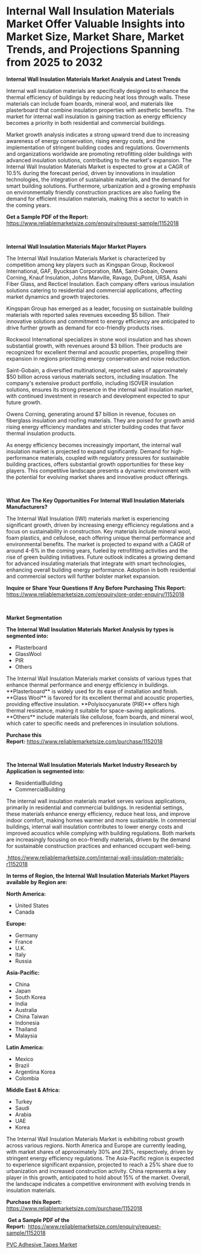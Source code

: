 <p><h1>Internal Wall Insulation Materials Market Offer Valuable Insights into Market Size, Market Share, Market Trends, and Projections Spanning from 2025 to 2032</h1></p><p><strong>Internal Wall Insulation Materials Market Analysis and Latest Trends</strong></p>
<p><p>Internal wall insulation materials are specifically designed to enhance the thermal efficiency of buildings by reducing heat loss through walls. These materials can include foam boards, mineral wool, and materials like plasterboard that combine insulation properties with aesthetic benefits. The market for internal wall insulation is gaining traction as energy efficiency becomes a priority in both residential and commercial buildings.</p><p>Market growth analysis indicates a strong upward trend due to increasing awareness of energy conservation, rising energy costs, and the implementation of stringent building codes and regulations. Governments and organizations worldwide are promoting retrofitting older buildings with advanced insulation solutions, contributing to the market's expansion. The Internal Wall Insulation Materials Market is expected to grow at a CAGR of 10.5% during the forecast period, driven by innovations in insulation technologies, the integration of sustainable materials, and the demand for smart building solutions. Furthermore, urbanization and a growing emphasis on environmentally friendly construction practices are also fueling the demand for efficient insulation materials, making this a sector to watch in the coming years.</p></p>
<p><strong>Get a Sample PDF of the Report:&nbsp;</strong> <a href="https://www.reliablemarketsize.com/enquiry/request-sample/1152018?utm_campaign=2747&utm_medium=2&utm_source=Github&utm_content=ia&utm_term=31032025&utm_id=internal-wall-insulation-materials">https://www.reliablemarketsize.com/enquiry/request-sample/1152018</a></p>
<p>&nbsp;</p>
<p><strong>Internal Wall Insulation Materials Major Market Players</strong></p>
<p><p>The Internal Wall Insulation Materials Market is characterized by competition among key players such as Kingspan Group, Rockwool International, GAF, Byucksan Corporation, IMA, Saint-Gobain, Owens Corning, Knauf Insulation, Johns Manville, Ravago, DuPont, URSA, Asahi Fiber Glass, and Recticel Insulation. Each company offers various insulation solutions catering to residential and commercial applications, affecting market dynamics and growth trajectories.</p><p>Kingspan Group has emerged as a leader, focusing on sustainable building materials with reported sales revenues exceeding $5 billion. Their innovative solutions and commitment to energy efficiency are anticipated to drive further growth as demand for eco-friendly products rises.</p><p>Rockwool International specializes in stone wool insulation and has shown substantial growth, with revenues around $3 billion. Their products are recognized for excellent thermal and acoustic properties, propelling their expansion in regions prioritizing energy conservation and noise reduction.</p><p>Saint-Gobain, a diversified multinational, reported sales of approximately $50 billion across various materials sectors, including insulation. The company's extensive product portfolio, including ISOVER insulation solutions, ensures its strong presence in the internal wall insulation market, with continued investment in research and development expected to spur future growth.</p><p>Owens Corning, generating around $7 billion in revenue, focuses on fiberglass insulation and roofing materials. They are poised for growth amid rising energy efficiency mandates and stricter building codes that favor thermal insulation products.</p><p>As energy efficiency becomes increasingly important, the internal wall insulation market is projected to expand significantly. Demand for high-performance materials, coupled with regulatory pressures for sustainable building practices, offers substantial growth opportunities for these key players. This competitive landscape presents a dynamic environment with the potential for evolving market shares and innovative product offerings.</p></p>
<p>&nbsp;</p>
<p><strong>What Are The Key Opportunities For Internal Wall Insulation Materials Manufacturers?</strong></p>
<p><p>The Internal Wall Insulation (IWI) materials market is experiencing significant growth, driven by increasing energy efficiency regulations and a focus on sustainability in construction. Key materials include mineral wool, foam plastics, and cellulose, each offering unique thermal performance and environmental benefits. The market is projected to expand with a CAGR of around 4-6% in the coming years, fueled by retrofitting activities and the rise of green building initiatives. Future outlook indicates a growing demand for advanced insulating materials that integrate with smart technologies, enhancing overall building energy performance. Adoption in both residential and commercial sectors will further bolster market expansion.</p></p>
<p><strong>Inquire or Share Your Questions If Any Before Purchasing This Report:</strong> <a href="https://www.reliablemarketsize.com/enquiry/pre-order-enquiry/1152018?utm_campaign=2747&utm_medium=2&utm_source=Github&utm_content=ia&utm_term=31032025&utm_id=internal-wall-insulation-materials">https://www.reliablemarketsize.com/enquiry/pre-order-enquiry/1152018</a></p>
<p>&nbsp;</p>
<p><strong>Market Segmentation</strong></p>
<p><strong>The Internal Wall Insulation Materials Market Analysis by types is segmented into:</strong></p>
<p><ul><li>Plasterboard</li><li>GlassWool</li><li>PIR</li><li>Others</li></ul></p>
<p><p>The Internal Wall Insulation Materials market consists of various types that enhance thermal performance and energy efficiency in buildings. **Plasterboard** is widely used for its ease of installation and finish. **Glass Wool** is favored for its excellent thermal and acoustic properties, providing effective insulation. **Polyisocyanurate (PIR)** offers high thermal resistance, making it suitable for space-saving applications. **Others** include materials like cellulose, foam boards, and mineral wool, which cater to specific needs and preferences in insulation solutions.</p></p>
<p><strong>Purchase this Report:&nbsp;</strong><a href="https://www.reliablemarketsize.com/purchase/1152018?utm_campaign=2747&utm_medium=2&utm_source=Github&utm_content=ia&utm_term=31032025&utm_id=internal-wall-insulation-materials">https://www.reliablemarketsize.com/purchase/1152018</a></p>
<p>&nbsp;</p>
<p><strong>The Internal Wall Insulation Materials Market Industry Research by Application is segmented into:</strong></p>
<p><ul><li>ResidentialBuilding</li><li>CommercialBuilding</li></ul></p>
<p><p>The internal wall insulation materials market serves various applications, primarily in residential and commercial buildings. In residential settings, these materials enhance energy efficiency, reduce heat loss, and improve indoor comfort, making homes warmer and more sustainable. In commercial buildings, internal wall insulation contributes to lower energy costs and improved acoustics while complying with building regulations. Both markets are increasingly focusing on eco-friendly materials, driven by the demand for sustainable construction practices and enhanced occupant well-being.</p></p>
<p><a href="https://www.reliablemarketsize.com/internal-wall-insulation-materials-r1152018?utm_campaign=2747&utm_medium=2&utm_source=Github&utm_content=ia&utm_term=31032025&utm_id=internal-wall-insulation-materials">&nbsp;https://www.reliablemarketsize.com/internal-wall-insulation-materials-r1152018</a></p>
<p><strong>In terms of Region, the Internal Wall Insulation Materials Market Players available by Region are:</strong></p>
<p>
    <p> <strong> North America: </strong>
        <ul>
            <li>United States</li>
            <li>Canada</li>
        </ul>
        </p> 
    <p> <strong> Europe: </strong>
        <ul>
            <li>Germany</li>
            <li>France</li>
            <li>U.K.</li>
            <li>Italy</li>
            <li>Russia</li>
        </ul>
        </p> 
    <p> <strong> Asia-Pacific: </strong>
        <ul>
            <li>China</li>
            <li>Japan</li>
            <li>South Korea</li>
            <li>India</li>
            <li>Australia</li>
            <li>China Taiwan</li>
            <li>Indonesia</li>
            <li>Thailand</li>
            <li>Malaysia</li>
        </ul>
        </p> 
    <p> <strong> Latin America: </strong>
        <ul>
            <li>Mexico</li>
            <li>Brazil</li>
            <li>Argentina Korea</li>
            <li>Colombia</li>
        </ul>
        </p> 
    <p> <strong> Middle East & Africa: </strong>
        <ul>
            <li>Turkey</li>
            <li>Saudi</li>
            <li>Arabia</li>
            <li>UAE</li>
            <li>Korea</li>
        </ul>
    </p>
    </p>
<p><p>The Internal Wall Insulation Materials Market is exhibiting robust growth across various regions. North America and Europe are currently leading, with market shares of approximately 30% and 28%, respectively, driven by stringent energy efficiency regulations. The Asia-Pacific region is expected to experience significant expansion, projected to reach a 25% share due to urbanization and increased construction activity. China represents a key player in this growth, anticipated to hold about 15% of the market. Overall, the landscape indicates a competitive environment with evolving trends in insulation materials.</p></p>
<p><strong>Purchase this Report: </strong><a href="https://www.reliablemarketsize.com/purchase/1152018?utm_campaign=2747&utm_medium=2&utm_source=Github&utm_content=ia&utm_term=31032025&utm_id=internal-wall-insulation-materials">https://www.reliablemarketsize.com/purchase/1152018</a></p>
<p>&nbsp;<strong>Get a Sample PDF of the Report:&nbsp;&nbsp;</strong><a href="https://www.reliablemarketsize.com/enquiry/request-sample/1152018?utm_campaign=2747&utm_medium=2&utm_source=Github&utm_content=ia&utm_term=31032025&utm_id=internal-wall-insulation-materials">https://www.reliablemarketsize.com/enquiry/request-sample/1152018</a></p>
<p><strong></strong></p>
<p><p><a href="https://github.com/berbelsagwan/Market-Research-Report-List-1/blob/main/pvc-adhesive-tapes-market.md?utm_campaign=2747&utm_medium=2&utm_source=Github&utm_content=ia&utm_term=31032025&utm_id=internal-wall-insulation-materials">PVC Adhesive Tapes Market</a></p></p>